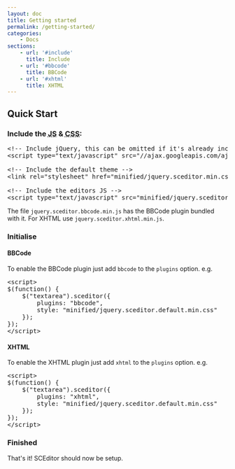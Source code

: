 ```yaml
---
layout: doc
title: Getting started
permalink: /getting-started/
categories:
    - Docs
sections:
    - url: '#include'
      title: Include
    - url: '#bbcode'
      title: BBCode
    - url: '#xhtml'
      title: XHTML
---
```


## Quick Start <a id="quick-start"></a>


### Include the <abbr title="JavaScript">JS</abbr> &amp; <abbr title="Cascading Style Sheet">CSS</abbr>: <a id="include"></a>

<pre class="prettyprint linenums">
&lt;!-- Include jQuery, this can be omitted if it's already included --&gt;
&lt;script type="text/javascript" src="//ajax.googleapis.com/ajax/libs/jquery/1.9.1/jquery.min.js"&gt;&lt;/script&gt;

&lt;!-- Include the default theme --&gt;
&lt;link rel="stylesheet" href="minified/jquery.sceditor.min.css" type="text/css" media="all" /&gt;

&lt;!-- Include the editors JS --&gt;
&lt;script type="text/javascript" src="minified/jquery.sceditor.bbcode.min.js">&lt;/script&gt;
</pre>

The file `jquery.sceditor.bbcode.min.js` has the BBCode plugin bundled with it. For XHTML use `jquery.sceditor.xhtml.min.js`.


### Initialise <a id="initialise"></a>

#### BBCode <a id="bbcode"></a>

To enable the BBCode plugin just add `bbcode` to the `plugins` option. e.g.

<pre class="prettyprint linenums scrollable">
&lt;script&gt;
$(function() {
	$("textarea").sceditor({
		plugins: "bbcode",
		style: "minified/jquery.sceditor.default.min.css"
	});
});
&lt;/script&gt;
</pre>

#### XHTML <a id="xhtml"></a>

To enable the XHTML plugin just add `xhtml` to the `plugins` option. e.g.

<pre class="prettyprint linenums">&lt;script&gt;
$(function() {
	$("textarea").sceditor({
		plugins: "xhtml",
		style: "minified/jquery.sceditor.default.min.css"
	});
});
&lt;/script&gt;
</pre>


### Finished

That's it! SCEditor should now be setup.

